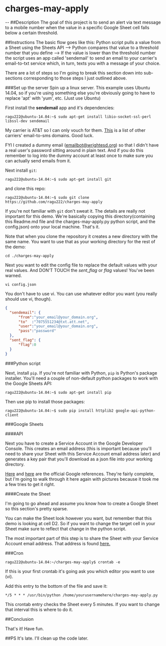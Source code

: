 # charges-may-apply
--
##Description
The goal of this project is to send an alert via text message to a mobile number when the value in a specific Google Sheet cell falls below a certain threshold.


##Instructions
The basic flow goes like this: Python script pulls a value from a Sheet using the Sheets API --> Python compares that value to a threshold number that you define --> If the value is lower than the threshold number the script uses an app called 'sendemail' to send an email to your carrier's email-to-txt service which, in turn, texts you with a message of your choice.

There are a lot of steps so I'm going to break this section down into sub-sections corresponding to those steps I just outlined above.

###Set up the server
Spin up a linux server. This example uses Ubuntu 14.04, so if you're using something else you're obviously going to have to replace 'apt' with 'yum', etc. (Just use Ubuntu)

First install the **sendemail** app and it's dependencies:

`ragu222@ubuntu-14.04:~$ sudo apt-get install libio-socket-ssl-perl libssl-dev sendemail`

My carrier is AT&T so I can only vouch for them. [This](https://goo.gl/fMHAfa) is a list of other carriers' email-to-sms domains. Good luck.

FYI I created a dummy email (emailbot@wrightesd.org) so that I didn't have a real user's password sitting around in plain text. And if you do this remember to log into the dummy account at least once to make sure you can actually send emails from it.

Next install `git`:

`ragu222@ubuntu-14.04:~$ sudo apt-get install git`

and clone this repo:

`ragu222@ubuntu-14.04:~$ sudo git clone https://github.com/ragu222/charges-may-apply`

If you're not familiar with `git` don't sweat it. The details are really not important for this demo. We're basically copying this directory(containing this Readme.md file and the charges-may-apply.py python script, and the config.json) onto your local machine. That's it.

Note that when you clone the repository it creates a new directory with the same name. You want to use that as your working directory for the rest of the demo:

`cd ./charges-may-apply`

Next you want to edit the config file to replace the default values with your real values. And DON'T TOUCH the *sent_flag* or *flag* values! You've been warned.

`vi config.json`

You don't have to use vi. You can use whatever editor you want (you really should use vi, though).

```json
{
  "sendemail": {
      "from":"your_email@your_domain.org",
      "to"  :"7075551234@txt.att.net",
      "user":"your_email@your_domain.org",
      "pass":"password"
  },
  "sent_flag": {
      "flag":0
  }
}
```

###Python script

Next, install `pip`. If you're not familiar with Python, `pip` is Python's package installer. You'll need a couple of non-default python packages to work with the Google Sheets API:


`ragu222@ubuntu-14.04:~$ sudo apt-get install pip`

Then use pip to install those packages:

`ragu222@ubuntu-14.04:~$ sudo pip install httplib2 google-api-python-client`


###Google Sheets

####API

Next you have to create a Service Account in the Google Developer Console. This creates an email address (this is important because you'll need to share your Sheet with this Service Account email address later) and generates a key pair that you'll download as a json file into your working directory.

[Here](https://developers.google.com/sheets/quickstart/python) and [here](https://developers.google.com/identity/protocols/OAuth2ServiceAccount) are the official Google references. They're fairly complete, but I'm going to walk through it here again with pictures because it took me a few tries to get it right.

####Create the Sheet

I'm going to go ahead and assume you know how to create a Google Sheet so this section's pretty sparse.

You can make the Sheet look however you want, but remember that this demo is looking at cell D2. So if you want to change the target cell in your Sheet make sure to reflect that change in the python script.

The most important part of this step is to share the Sheet with your Service Account email address. That address is found [here.](https://console.cloud.google.com/iam-admin/serviceaccounts/)

###Cron

`ragu222@ubuntu-14.04:~/charges-may-apply$ crontab -e`

If this is your first crontab it's going ask you which editor you want to use (vi).

Add this entry to the bottom of the file and save it:

`*/5 * * * /usr/bin/python /home/yourusernamehere/charges-may-apply.py`

This crontab entry checks the Sheet every 5 minutes. If you want to change that interval this is where to do it.

##Conclusion

That's it! Have fun.

##PS
It's late. I'll clean up the code later.


